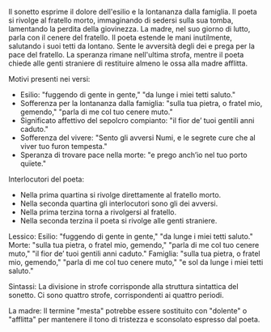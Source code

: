 Il sonetto esprime il dolore dell'esilio e la lontananza dalla famiglia. Il poeta si rivolge al fratello morto, immaginando di sedersi sulla sua tomba, lamentando la perdita della giovinezza. La madre, nel suo giorno di lutto, parla con il cenere del fratello. Il poeta estende le mani inutilmente, salutando i suoi tetti da lontano. Sente le avversità degli dei e prega per la pace del fratello. La speranza rimane nell'ultima strofa, mentre il poeta chiede alle genti straniere di restituire almeno le ossa alla madre afflitta.

Motivi presenti nei versi:

- Esilio: "fuggendo di gente in gente," "da lunge i miei tetti saluto."
- Sofferenza per la lontananza dalla famiglia: "sulla tua pietra, o fratel mio, gemendo," "parla di me col tuo cenere muto."
- Significato affettivo del sepolcro compianto: "il fior de’ tuoi gentili anni caduto."
- Sofferenza del vivere: "Sento gli avversi Numi, e le segrete cure che al viver tuo furon tempesta."
- Speranza di trovare pace nella morte: "e prego anch’io nel tuo porto quïete."

Interlocutori del poeta:

- Nella prima quartina si rivolge direttamente al fratello morto.
- Nella seconda quartina gli interlocutori sono gli dei avversi.
- Nella prima terzina torna a rivolgersi al fratello.
- Nella seconda terzina il poeta si rivolge alle genti straniere.

Lessico: Esilio: "fuggendo di gente in gente," "da lunge i miei tetti saluto." Morte: "sulla tua pietra, o fratel mio, gemendo," "parla di me col tuo cenere muto," "il fior de’ tuoi gentili anni caduto." Famiglia: "sulla tua pietra, o fratel mio, gemendo," "parla di me col tuo cenere muto," "e sol da lunge i miei tetti saluto."

Sintassi: La divisione in strofe corrisponde alla struttura sintattica del sonetto. Ci sono quattro strofe, corrispondenti ai quattro periodi.

La madre: Il termine "mesta" potrebbe essere sostituito con "dolente" o "afflitta" per mantenere il tono di tristezza e sconsolato espresso dal poeta.
